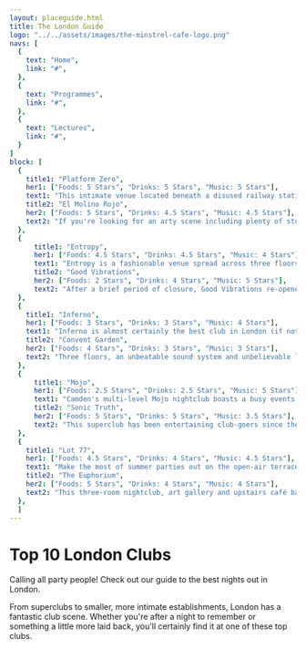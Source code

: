 ```yaml
---
layout: placeguide.html
title: The London Guide
logo: "../../assets/images/the-minstrel-cafe-logo.png"
navs: [
  {
    text: "Home",
    link: "#",
  },
  {
    text: "Programmes",
    link: "#",
  },
  {
    text: "Lectures",
    link: "#",
  }
]
block: [
  {
    title1: "Platform Zero",
    her1: ["Foods: 5 Stars", "Drinks: 5 Stars", "Music: 5 Stars"],
    text1: "This intimate venue located beneath a disused railway station puts on an amazingly wide range of live music to a warm and friendly crowd. Platform Zero's delicious global street food is certainly not to be missed either. Battle of the bands every Tuesday. Free entry before 10pm every day.",
    title2: "El Molino Rojo",
    her2: ["Foods: 5 Stars", "Drinks: 4.5 Stars", "Music: 4.5 Stars"],
    text2: "If you're looking for an arty scene including plenty of students, this award-winning arts and entertainment venue is the place to be. El Molino Rojo in South London offers two rooms of music and is notable for providing a stage to local experimental musicians. The best choice if you're into dubstep and IDM. The place to go for new and exciting sounds.",
  },
  {
      title1: "Entropy",
      her1: ["Foods: 4.5 Stars", "Drinks: 4.5 Stars", "Music: 4 Stars"],
      text1: "Entropy is a fashionable venue spread across three floors. Reminiscent of the 1990s Mediterranean scene, it's the outdoor garden that really makes Entropy stand out. Put your feet up and have a drink under the starry sky while the all-night party continues inside. Watch the sun come up at Entropy's Sunday morning breakfast session.",
      title2: "Good Vibrations",
      her2: ["Foods: 2 Stars", "Drinks: 4 Stars", "Music: 5 Stars"],
      text2: "After a brief period of closure, Good Vibrations re-opened its doors in September 2011 following a multi-million pound investment, in the process installing a new sound system while maintaining many of the club's original features. This is one of South London's best dance venues, hosting regular drum'n'bass, techno and dance nights, plus big name DJs and live acts.",
  },
  {
    title1: "Inferno",
    her1: ["Foods: 3 Stars", "Drinks: 3 Stars", "Music: 4 Stars"],
    text1: "Inferno is almost certainly the best club in London (if not the world), but make sure you like your nights extreme! If it all gets a bit much, recline on the numerous huge leather chill-out beds and make some new pals! Every weekend night is a special theme night at Inferno with revelry till the early hours.",
    title2: "Convent Garden",
    her2: ["Foods: 4 Stars", "Drinks: 3 Stars", "Music: 3 Stars"],
    text2: "Three floors, an unbeatable sound system and unbelievable light shows in the main room. Convent Garden is a club for people that really want to party. Look out for cheap student nights and costume parties. Plus regular live music featuring local bands and DJs.",
  },
  {
      title1: "Mojo",
      her1: ["Foods: 2.5 Stars", "Drinks: 2.5 Stars", "Music: 5 Stars"],
      text1: "Camden's multi-level Mojo nightclub boasts a busy events calendar of live music and DJ-led club nights, including the popular Indie Disco, Unknown Pleasures, and Club NME. Catering for a variety of musical tastes, Mojo's music policy covers everything from rock and pop to blues and dance music.",
      title2: "Sonic Truth",
      her2: ["Foods: 5 Stars", "Drinks: 5 Stars", "Music: 3.5 Stars"],
      text2: "This superclub has been entertaining club-goers since the heyday of acid house in the late 1980s, spawning a well-known techno record label in the process. Sonic Truth includes four bars, four dance floors and five separate lounge areas and still draws big names such as DJ Parsley, Ultravisitor and Fat Matt. Make sure you book tickets well in advance and get there early if you want to avoid the notoriously long queues.",
  },
  {
    title1: "Lot 77",
    her1: ["Foods: 4.5 Stars", "Drinks: 4 Stars", "Music: 4.5 Stars"],
    text1: "Make the most of summer parties out on the open-air terrace at Lot 77. On cooler nights you can either party out on the heated terrace or move inside, and there’s plenty of room as this is one of London’s biggest clubs. Expect top DJs as resident club nights include The Unkempt, Hovercraft and the Eels, We3Sings and Steve McQueen's Gambit.",
    title2: "The Euphorium",
    her2: ["Foods: 5 Stars", "Drinks: 4 Stars", "Music: 4 Stars"],
    text2: "This three-room nightclub, art gallery and upstairs café bar situated close to the Hannover Street roundabout in Shoreditch is renowned for being cutting edge. Artists and DJs such as Y?, Cozy Sofa, Basil Underground, The Merchants of Menace, Paranoid Mandroid, and CopyPasteUndoDelete all started out at The Euphorium.",
  },
  ]
---
```


# Top 10 London Clubs

Calling all party people! Check out our guide to the best nights out in London.

From superclubs to smaller, more intimate establishments, London has a fantastic club scene. Whether you're after a night to remember or something a little more laid back, you'll certainly find it at one of these top clubs.
